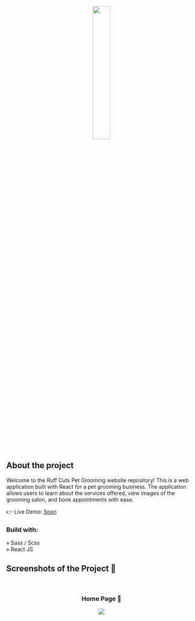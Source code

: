 <div align='center'><img style="width:30%" src='https://github-production-user-asset-6210df.s3.amazonaws.com/133793148/265272187-a94a2eb9-0596-4a19-8de6-ecfb11dda4ea.png'/></div>

<h2>About the project</h2>

<p>Welcome to the Ruff Cuts Pet Grooming website repository! This is a web application built with React for a pet grooming business. The application allows users to learn about the services offered, view images of the grooming salon, and book appointments with ease. </p>

👉 Live Demo: <a href='soon'>Soon</a>

<h3>Build with:</h3>

» Sass / Scss <br>
» React JS
<h2>Screenshots of the Project 📸</h2>
<br>
<h3 align='center'>Home Page 🏡</h3>
<div align='center'>
<img src='https://github-production-user-asset-6210df.s3.amazonaws.com/133793148/265271928-c4f9fdc3-f9ae-4a55-aebe-94fbf0c01928.png'/>
</div>
